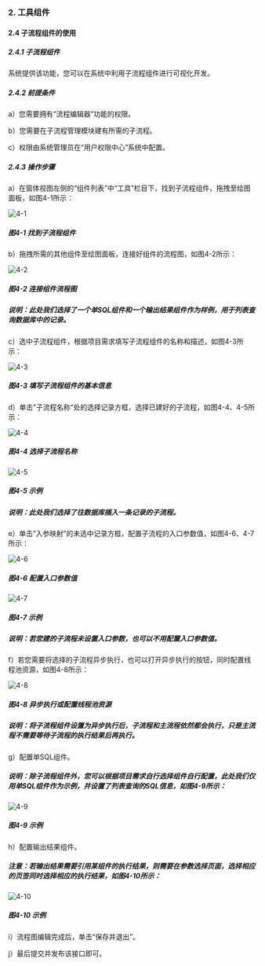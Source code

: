### 2. 工具组件

#### 2.4 子流程组件的使用

##### 2.4.1 子流程组件

系统提供该功能，您可以在系统中利用子流程组件进行可视化开发。

##### 2.4.2 前提条件

a）您需要拥有“流程编辑器”功能的权限。

b）您需要在子流程管理模块建有所需的子流程。

c）权限由系统管理员在“用户权限中心”系统中配置。

##### 2.4.3 操作步骤

a）在窗体视图左侧的“组件列表”中“工具”栏目下，找到子流程组件，拖拽至绘图面板，如图4-1所示：

![4-1](https://www.feisuanyz.com/fsimage/zc-image/cz_22_1_6_1.png)

##### 图4-1 找到子流程组件

b）拖拽所需的其他组件至绘图面板，连接好组件的流程图，如图4-2所示：

![4-2](https://www.feisuanyz.com/fsimage/zc-image/cz_22_1_6_2.png)

##### 图4-2 连接组件流程图

##### 说明：此处我们选择了一个单SQL组件和一个输出结果组件作为样例，用于列表查询数据库中的记录。

c）选中子流程组件，根据项目需求填写子流程组件的名称和描述，如图4-3所示：

![4-3](https://www.feisuanyz.com/fsimage/zc-image/cz_22_1_6_3.png)

##### 图4-3 填写子流程组件的基本信息

d）单击”子流程名称“处的选择记录方框，选择已建好的子流程，如图4-4、4-5所示：

![4-4](https://www.feisuanyz.com/fsimage/zc-image/cz_22_1_6_4.png)

##### 图4-4 选择子流程名称

![4-5](https://www.feisuanyz.com/fsimage/zc-image/cz_22_1_6_10.png)

##### 图4-5 示例

##### 说明：此处我们选择了往数据库插入一条记录的子流程。

e）单击“入参映射”的未选中记录方框，配置子流程的入口参数值，如图4-6、4-7所示：

![4-6](https://www.feisuanyz.com/fsimage/zc-image/cz_22_1_6_5.png)

##### 图4-6 配置入口参数值

![4-7](https://www.feisuanyz.com/fsimage/zc-image/cz_22_1_6_6.png)

##### 图4-7 示例

##### 说明：若您建的子流程未设置入口参数，也可以不用配置入口参数值。

f）若您需要将选择的子流程异步执行，也可以打开异步执行的按钮，同时配置线程池资源，如图4-8所示：

![4-8](https://www.feisuanyz.com/fsimage/zc-image/cz_22_1_6_7.png)

##### 图4-8 异步执行或配置线程池资源

##### 说明：将子流程组件设置为异步执行后，子流程和主流程依然都会执行，只是主流程不需要等待子流程的执行结果后再执行。

g）配置单SQL组件。

##### 说明：除子流程组件外，您可以根据项目需求自行选择组件自行配置，此处我们仅用单SQL组件作为示例，并设置了列表查询的SQL信息，如图4-9所示：

![4-9](https://www.feisuanyz.com/fsimage/zc-image/cz_22_1_6_8.png)

##### 图4-9 示例

h）配置输出结果组件。

##### 注意：若输出结果需要引用某组件的执行结果，则需要在参数选择页面，选择相应的页签同时选择相应的执行结果，如图4-10所示：

![4-10](https://www.feisuanyz.com/fsimage/zc-image/cz_22_1_6_9.png)

##### 图4-10 示例

i）流程图编辑完成后，单击“保存并退出”。

j）最后提交并发布该接口即可。
